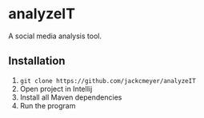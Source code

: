 # analyzeIT
A social media analysis tool.

## Installation
1. `git clone https://github.com/jackcmeyer/analyzeIT`
2. Open project in Intellij
3. Install all Maven dependencies
4. Run the program
